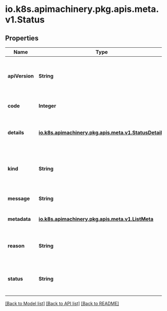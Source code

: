 # io.k8s.apimachinery.pkg.apis.meta.v1.Status
## Properties

| Name | Type | Description | Notes |
|------------ | ------------- | ------------- | -------------|
| **apiVersion** | **String** | APIVersion defines the versioned schema of this representation of an object. Servers should convert recognized schemas to the latest internal value, and may reject unrecognized values. More info: https://git.k8s.io/community/contributors/devel/sig-architecture/api-conventions.md#resources | [optional] [default to null] |
| **code** | **Integer** | Suggested HTTP return code for this status, 0 if not set. | [optional] [default to null] |
| **details** | [**io.k8s.apimachinery.pkg.apis.meta.v1.StatusDetails**](io.k8s.apimachinery.pkg.apis.meta.v1.StatusDetails.md) | Extended data associated with the reason.  Each reason may define its own extended details. This field is optional and the data returned is not guaranteed to conform to any schema except that defined by the reason type. | [optional] [default to null] |
| **kind** | **String** | Kind is a string value representing the REST resource this object represents. Servers may infer this from the endpoint the client submits requests to. Cannot be updated. In CamelCase. More info: https://git.k8s.io/community/contributors/devel/sig-architecture/api-conventions.md#types-kinds | [optional] [default to null] |
| **message** | **String** | A human-readable description of the status of this operation. | [optional] [default to null] |
| **metadata** | [**io.k8s.apimachinery.pkg.apis.meta.v1.ListMeta**](io.k8s.apimachinery.pkg.apis.meta.v1.ListMeta.md) | Standard list metadata. More info: https://git.k8s.io/community/contributors/devel/sig-architecture/api-conventions.md#types-kinds | [optional] [default to {}] |
| **reason** | **String** | A machine-readable description of why this operation is in the \&quot;Failure\&quot; status. If this value is empty there is no information available. A Reason clarifies an HTTP status code but does not override it. | [optional] [default to null] |
| **status** | **String** | Status of the operation. One of: \&quot;Success\&quot; or \&quot;Failure\&quot;. More info: https://git.k8s.io/community/contributors/devel/sig-architecture/api-conventions.md#spec-and-status | [optional] [default to null] |

[[Back to Model list]](../README.md#documentation-for-models) [[Back to API list]](../README.md#documentation-for-api-endpoints) [[Back to README]](../README.md)

